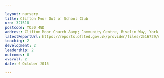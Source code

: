 ```yaml
---

layout: nursery
title: Clifton Moor Out of School Club
urn: 321518
postcode: YO30 4WD
address: Clifton Moor Church &amp; Community Centre, Rivelin Way, York, North Yorkshire, YO30 4WD
latestReportUrl: https://reports.ofsted.gov.uk/provider/files/2516729/urn/321518.pdf
teaching: 2
development: 2
leadership: 2
outcomes: 0
overall: 2
date: 6 October 2015

---
```


